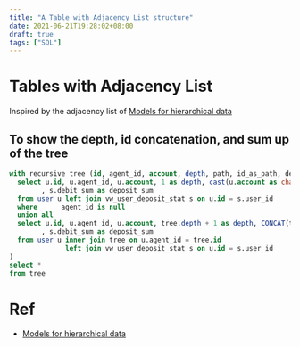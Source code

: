 ```yaml
---
title: "A Table with Adjacency List structure"
date: 2021-06-21T19:28:02+08:00
draft: true
tags: ["SQL"]
---
```

# Tables with Adjacency List 
Inspired by the adjacency list of [Models for hierarchical data][slides]

## To show the depth, id concatenation, and sum up of the tree
```sql
with recursive tree (id, agent_id, account, depth, path, id_as_path, deposit_sum) as (
  select u.id, u.agent_id, u.account, 1 as depth, cast(u.account as char(200)) as path, cast(u.id as char(200)) as id_as_path
		, s.debit_sum as deposit_sum
  from user u left join vw_user_deposit_stat s on u.id = s.user_id			
  where      agent_id is null 
  union all
  select u.id, u.agent_id, u.account, tree.depth + 1 as depth, CONCAT(tree.path, ',', u.account) as path, CONCAT(tree.id_as_path, ',', u.id) as id_as_path
		, s.debit_sum as deposit_sum
  from user u inner join tree on u.agent_id = tree.id
			  left join vw_user_deposit_stat s on u.id = s.user_id
)
select *
from tree
```

# Ref
- [Models for hierarchical data][slides]
  
  [slides]: https://www.slideshare.net/billkarwin/models-for-hierarchical-data        "Models for hierarchical data"